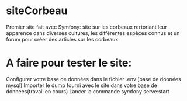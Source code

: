 # siteCorbeau
Premier site fait avec Symfony: site sur les corbeaux rertoriant leur apparence dans diverses cultures, les différentes espèces connus et un forum pour créer des articles sur les corbeaux

# A faire pour tester le site:
Configurer votre base de données dans le fichier .env (base de données mysql)
Importer le dump fourni avec le site dans votre base de données(travail en cours)
Lancer la commande symfony serve:start


